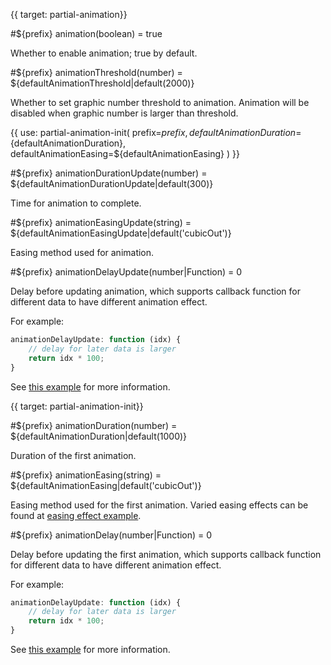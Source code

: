 {{ target: partial-animation}}

#${prefix} animation(boolean) = true

Whether to enable animation; true by default.


#${prefix} animationThreshold(number) = ${defaultAnimationThreshold|default(2000)}

Whether to set graphic number threshold to animation. Animation will be disabled when graphic number is larger than threshold.


{{ use: partial-animation-init(
    prefix=${prefix},
    defaultAnimationDuration=${defaultAnimationDuration},
    defaultAnimationEasing=${defaultAnimationEasing}
) }}


#${prefix} animationDurationUpdate(number) = ${defaultAnimationDurationUpdate|default(300)}

Time for animation to complete.


#${prefix} animationEasingUpdate(string) = ${defaultAnimationEasingUpdate|default('cubicOut')}

Easing method used for animation.


#${prefix} animationDelayUpdate(number|Function) = 0

Delay before updating animation, which supports callback function for different data to have different animation effect.

For example:
```js
animationDelayUpdate: function (idx) {
    // delay for later data is larger
    return idx * 100;
}
```

See [this example](${galleryEditorPath}bar-animation-delay) for more information.

{{ target: partial-animation-init}}

#${prefix} animationDuration(number) = ${defaultAnimationDuration|default(1000)}

Duration of the first animation.

#${prefix} animationEasing(string) = ${defaultAnimationEasing|default('cubicOut')}

Easing method used for the first animation. Varied easing effects can be found at [easing effect example](${galleryViewPath}line-easing).


#${prefix} animationDelay(number|Function) = 0

Delay before updating the first animation, which supports callback function for different data to have different animation effect.

For example:
```js
animationDelayUpdate: function (idx) {
    // delay for later data is larger
    return idx * 100;
}
```

See [this example](${galleryEditorPath}bar-animation-delay) for more information.
